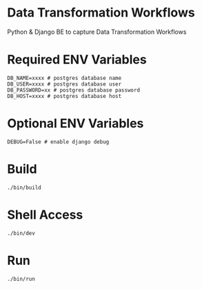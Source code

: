 # Data Transformation Workflows
Python &amp; Django BE to capture Data Transformation Workflows

# Required ENV Variables

```
DB_NAME=xxxx # postgres database name
DB_USER=xxxx # postgres database user
DB_PASSWORD=xx # postgres database password
DB_HOST=xxxx # postgres database host
```

# Optional ENV Variables

```
DEBUG=False # enable django debug
```

# Build

`./bin/build`

# Shell Access

`./bin/dev`

# Run

`./bin/run`
